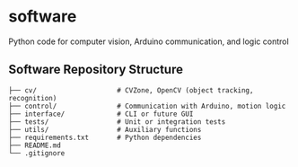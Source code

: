 # software
 Python code for computer vision, Arduino communication, and logic control

## Software Repository Structure

```
├── cv/                    # CVZone, OpenCV (object tracking, recognition)
├── control/               # Communication with Arduino, motion logic
├── interface/             # CLI or future GUI
├── tests/                 # Unit or integration tests
├── utils/                 # Auxiliary functions
├── requirements.txt       # Python dependencies
├── README.md
└── .gitignore
```
